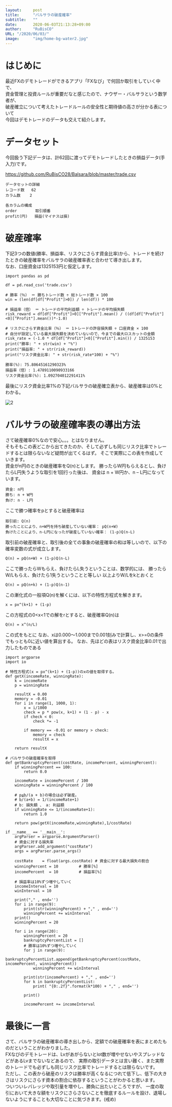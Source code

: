 ```yaml
---
layout:     post 
title:      "バルサラの破産確率"
subtitle:   ""
date:       2020-06-03T21:13:28+09:00
author:     "RuBisCO"
URL: "/2020/06/03/"
image:      "img/home-bg-water2.jpg"
---
```


# はじめに
最近FXのデモトレードができるアプリ「FXなび」で何回か取引をしていく中で、  
資金管理と投資ルールが重要だなと感じたので、ナウザー・バルサラという数学者が、  
破産確立について考えたトレードルールの安全性と期待値の高さが分かる表について  
今回はデモトレードのデータも交えて紹介します。　

# データセット
今回扱う下記データは、計62回に渡ってデモトレードしたときの損益データ(手入力)です。  

https://github.com/RuBisCO28/Balsara/blob/master/trade.csv

```
データセットの詳細
レコード数 	62
カラム数 	2

各カラムの構成
order        取引順番 	
profit(円)   損益(マイナスは損)
```

# 破産確率
下記3つの数値(勝率、損益率、リスクにさらす資金比率)から、トレードを続けたときの破産確率をバルサラの破産確率表と合わせて導き出します。  
なお、口座資金は1325153円と仮定します。

```
import pandas as pd

df = pd.read_csv('trade.csv')

# 勝率（％） ＝ 勝ちトレード数 ÷ 総トレード数 × 100
win = (len(df[df["Profit"]>0]) / len(df)) * 100

# 損益率（倍） ＝ トレードの平均利益額 ÷ トレードの平均損失額
risk_reward = df[df["Profit"]>0]["Profit"].mean() / ((df[df["Profit"]<0]["Profit"].mean())*-1.0)

# リスクにさらす資金比率（％） ＝ 1トレードの許容損失額 ÷ 口座資金 × 100
# 自分が設定している最大損失額を決めていないので、今までの最大ロスカットの金額
risk_rate = (-1.0 * df[df["Profit"]<0]["Profit"].min()) / 1325153
print("勝率: " + str(win) + "%")
print("損益率: " + str(risk_reward))
print("リスク資金比率: " + str(risk_rate*100) + "%")
```

```
勝率(%): 75.80645161290323%
損益率（倍）: 1.4789110090933166
リスク資金比率(%): 1.092704012291411%
```

最後にリスク資金比率1%の下記バルサラの破産確立表から、破産確率は0%とわかる。

![2](/img/balusara/table.png)

# バルサラの破産確率表の導出方法
さて破産確率0%なので安心。。。とはなりません。  
そもそもこの表どこから出てきたのか、そして必ずしも同じリスク比率でトレードするとは限らないなど疑問が出てくるはず。
そこで実際にこの表を作成していきます。  
資金がn円のときの破産確率をQ(n)とします。
勝ったらW円もらえるとし、負けたらL円失うような取引を1回行った後は、
資金は n + W円か、n – L円になっています。

```
資金: n円
勝ち: n + W円
負け: n - L円
```

ここで勝つ確率をpとすると破産確率は

```
取引前: Q(n)
勝ったことにより、n+W円を持ち破産していない確率： pQ(n+W)
負けたことにより、n-L円になったが破産していない確率： (1-p)Q(n-L)
```

取引前の破産確率と、取引後の全ての事象の破産確率の和は等しいので、以下の確率変数の式が成立します。

```
Q(n) = pQ(n+W) + (1-p)Q(n-L)
```

ここで勝ったらWもらえ、負けたらL失うということは、数学的には、
勝ったらW/Lもらえ、負けたら1失うということと等しい
以上よりW/Lをkとおくと

```
Q(n) = pQ(n+k) + (1-p)Q(n-1)
```

この漸化式の一般項Q(n)を解くには、以下の特性方程式を解きます。

```
x = px^(k+1) + (1-p)
```

この方程式の0<x<1での解をrとすると、破産確率Q(n)は

```
Q(n) = x^(n/L)
```

この式をもとに
なお、xは0.000～1.000まで0.001刻みで計算し、x>=0の条件でもっとも0に近い値を算出する。
なお、先ほどの表はリスク資金比率0.01で出力したものである

```
import argparse
import io

# 特性方程式(x = px^(k+1) + (1-p))のxの値を取得する。
def getX(incomeRate, winningRate):
    k = incomeRate
    p = winningRate
    
    resultX = 0.00
    memory = -0.01
    for i in range(1, 1000, 1):
        x = i/1000
        check = p * pow(x, k+1) + (1 - p) - x
        if check < 0:
            check *= -1

        if memory == -0.01 or memory > check:
            memory = check
            resultX = x

    return resultX
    
# バルサラの破産確率を取得
def getBankruptcyPercent(costRate, incomePercent, winningPercent):
    if winningPercent == 100:
        return 0.0

    incomeRate = incomePercent / 100
    winningRate = winningPercent / 100
    
    # p≦b/(a + b)の場合は必ず破産。
    # b/(a+b) = 1/(incomeRate+1)
    # b: 損失額 、 a: 利益額
    if winningRate <= 1/(incomeRate+1):
        return 1.0
    
    return pow(getX(incomeRate,winningRate),1/costRate)

if __name__ == '__main__':
    argParser = argparse.ArgumentParser()
    # 資金に対する損失率
    argParser.add_argument("costRate")
    args = argParser.parse_args()
    
    costRate    = float(args.costRate) # 資金に対する最大損失の割合
    winningPercent = 10         # 勝率[%]
    incomePercent  = 10         # 損益率[%]

    # 損益率は10%ずつ増やしていく
    incomeInterval = 10
    winInterval = 10
    
    print("," , end='')
    for i in range(9):
        print(str(winningPercent) + "," , end='')
        winningPercent += winInterval
    print()
    winningPercent = 20
    
    for i in range(20):
        winningPercent = 20
        bankruptcyPercentList = []
        # 勝率は10%ずつ増やしていく
        for j in range(9):
            bankruptcyPercentList.append(getBankruptcyPercent(costRate, incomePercent, winningPercent))
            winningPercent += winInterval
        
        print(str(incomePercent) + "," , end='')
        for k in bankruptcyPercentList:
            print( "{0:.2f}".format(k*100) + "," , end='')
        
        print()
        
        incomePercent += incomeInterval
```

#  最後に一言
さて、バルサラの破産確率の導き出しから、定額での破産確率を表にまとめたものだということがわかりました。  
FXなびのデモトレードは、Lvがあがらないとlot数が増やせないやスプレッドなどがあるLvまでないなどあるので、
実際の取引データとは言い難く、また実際のトレードでも必ずしも同じリスク比率でトレードするとは限らないです。  
ただし、この表から破産のリスクは勝率が高くなるにつれて低下し、低下の大きさはリスクにさらす資本の割合に依存するということがわかると思います。  
ついついレバレッジや取引量を増やし、勝負に出たいところですが、
一度の取引において大きな額をリスクにさらさないことを徹底するルールを設け、退場しないようにすることも大切なことに気づきます。(戒め)
